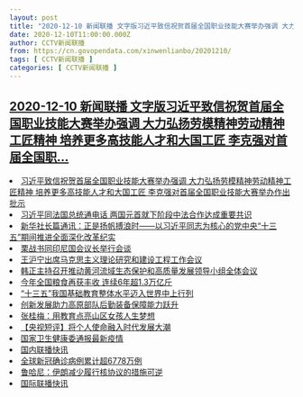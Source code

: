```yaml
---
layout: post
title: "2020-12-10 新闻联播 文字版习近平致信祝贺首届全国职业技能大赛举办强调 大力弘扬劳模精神劳动精神工匠精神 培养更多高技能人才和大国工匠 李克强对首届全国职"
date: 2020-12-10T11:00:00.000Z
author: CCTV新闻联播
from: https://cn.govopendata.com/xinwenlianbo/20201210/
tags: [ CCTV新闻联播 ]
categories: [ CCTV新闻联播 ]
---
```

<!--1607598000000-->
[2020-12-10 新闻联播 文字版习近平致信祝贺首届全国职业技能大赛举办强调 大力弘扬劳模精神劳动精神工匠精神 培养更多高技能人才和大国工匠 李克强对首届全国职...](https://cn.govopendata.com/xinwenlianbo/20201210/)
------

<div>
<li><a target="_blank" href="https://cn.govopendata.com/xinwenlianbo/20201210/#218902">习近平致信祝贺首届全国职业技能大赛举办强调 大力弘扬劳模精神劳动精神工匠精神 培养更多高技能人才和大国工匠 李克强对首届全国职业技能大赛举办作出批示</a></li><li><a target="_blank" href="https://cn.govopendata.com/xinwenlianbo/20201210/#218903">习近平同法国总统通电话 两国元首就下阶段中法合作达成重要共识</a></li><li><a target="_blank" href="https://cn.govopendata.com/xinwenlianbo/20201210/#218904">新华社长篇通讯：正是扬帆搏浪时——以习近平同志为核心的党中央“十三五”期间推进全面深化改革纪实</a></li><li><a target="_blank" href="https://cn.govopendata.com/xinwenlianbo/20201210/#218905">栗战书同印尼国会议长举行会谈</a></li><li><a target="_blank" href="https://cn.govopendata.com/xinwenlianbo/20201210/#218906">王沪宁出席马克思主义理论研究和建设工程工作会议</a></li><li><a target="_blank" href="https://cn.govopendata.com/xinwenlianbo/20201210/#218907">韩正主持召开推动黄河流域生态保护和高质量发展领导小组全体会议</a></li><li><a target="_blank" href="https://cn.govopendata.com/xinwenlianbo/20201210/#218908">今年全国粮食再获丰收 连续6年超1.3万亿斤</a></li><li><a target="_blank" href="https://cn.govopendata.com/xinwenlianbo/20201210/#218909">“十三五”我国基础教育整体水平迈入世界中上行列</a></li><li><a target="_blank" href="https://cn.govopendata.com/xinwenlianbo/20201210/#218910">创新发展助力高原部队后勤装备保障能力跃升</a></li><li><a target="_blank" href="https://cn.govopendata.com/xinwenlianbo/20201210/#218911">张桂梅：用教育点亮山区女孩人生梦想</a></li><li><a target="_blank" href="https://cn.govopendata.com/xinwenlianbo/20201210/#218912">【央视短评】将个人使命融入时代发展大潮</a></li><li><a target="_blank" href="https://cn.govopendata.com/xinwenlianbo/20201210/#218913">国家卫生健康委通报最新疫情</a></li><li><a target="_blank" href="https://cn.govopendata.com/xinwenlianbo/20201210/#218914">国内联播快讯</a></li><li><a target="_blank" href="https://cn.govopendata.com/xinwenlianbo/20201210/#218915">全球新冠确诊病例累计超6778万例</a></li><li><a target="_blank" href="https://cn.govopendata.com/xinwenlianbo/20201210/#218916">鲁哈尼：伊朗减少履行核协议的措施可逆</a></li><li><a target="_blank" href="https://cn.govopendata.com/xinwenlianbo/20201210/#218917">国际联播快讯</a></li>
</div>
